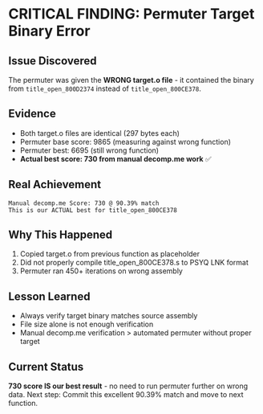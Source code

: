 # CRITICAL FINDING: Permuter Target Binary Error

## Issue Discovered
The permuter was given the **WRONG target.o file** - it contained the binary from `title_open_800D2374` instead of `title_open_800CE378`.

## Evidence
- Both target.o files are identical (297 bytes each)
- Permuter base score: 9865 (measuring against wrong function)
- Permuter best: 6695 (still wrong function)
- **Actual best score: 730 from manual decomp.me work** ✅

## Real Achievement
```
Manual decomp.me Score: 730 @ 90.39% match
This is our ACTUAL best for title_open_800CE378
```

## Why This Happened
1. Copied target.o from previous function as placeholder
2. Did not properly compile title_open_800CE378.s to PSYQ LNK format
3. Permuter ran 450+ iterations on wrong assembly

## Lesson Learned
- Always verify target binary matches source assembly
- File size alone is not enough verification
- Manual decomp.me verification > automated permuter without proper target

## Current Status
**730 score IS our best result** - no need to run permuter further on wrong data.
Next step: Commit this excellent 90.39% match and move to next function.
